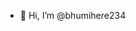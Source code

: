 - 👋 Hi, I’m @bhumihere234

<!---
bhumihere234/bhumihere234 is a ✨ special ✨ repository because its `README.md` (this file) appears on your GitHub profile.
You can click the Preview link to take a look at your changes.
--->
